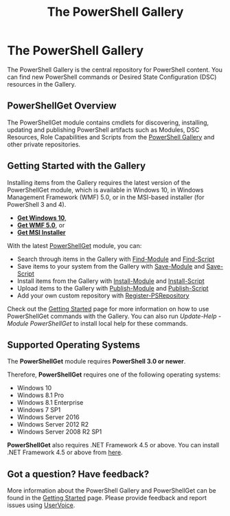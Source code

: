 ﻿---
ms.date:  06/12/2017
contributor:  JKeithB
ms.topic:  conceptual
keywords:  gallery,powershell,cmdlet,psgallery,psget
title:  The PowerShell Gallery
---
# The PowerShell Gallery

The PowerShell Gallery is the central repository for PowerShell content. You can find new PowerShell commands or Desired State Configuration (DSC) resources in the Gallery.

## PowerShellGet Overview

The PowerShellGet module contains cmdlets for discovering, installing, updating and publishing PowerShell artifacts such as Modules, DSC Resources, Role Capabilities and Scripts from the [PowerShell Gallery](https://www.PowerShellGallery.com) and other private repositories.

## Getting Started with the Gallery

Installing items from the Gallery requires the latest version of the PowerShellGet module, which is available in Windows 10, in Windows Management Framework (WMF) 5.0, or in the MSI-based installer (for PowerShell 3 and 4).

- [**Get Windows 10**](http://go.microsoft.com/fwlink/?LinkID=624830&clcid=0x409),
- [**Get WMF 5.0**](http://go.microsoft.com/fwlink/?LinkId=398175), or
- [**Get MSI Installer**](http://go.microsoft.com/fwlink/?LinkID=746217&clcid=0x409)

With the latest
[PowerShellGet](http://go.microsoft.com/fwlink/?LinkID=760387&clcid=0x409)
module, you can:

-   Search through items in the Gallery with
    [Find-Module](https://go.microsoft.com/fwlink/?LinkId=821658)
    and
    [Find-Script](https://go.microsoft.com/fwlink/?LinkId=822322)
-   Save items to your system from the Gallery with
    [Save-Module](https://go.microsoft.com/fwlink/?LinkId=821669)
    and
    [Save-Script](https://go.microsoft.com/fwlink/?LinkId=822334)
-   Install items from the Gallery with
    [Install-Module](https://go.microsoft.com/fwlink/?LinkId=821663)
    and
    [Install-Script](https://go.microsoft.com/fwlink/?LinkId=822327)
-   Upload items to the Gallery with
    [Publish-Module](https://go.microsoft.com/fwlink/?LinkId=821666)
    and
    [Publish-Script](https://go.microsoft.com/fwlink/?LinkId=822331)
-   Add your own custom repository with
    [Register-PSRepository](https://go.microsoft.com/fwlink/?LinkId=821668)

Check out the [Getting Started](getting-started.md) page for more information on how to use PowerShellGet commands with the Gallery. You can also run *Update-Help -Module PowerShellGet* to install local help for these commands.

## Supported Operating Systems

The **PowerShellGet** module requires **PowerShell 3.0 or newer**.

Therefore, **PowerShellGet** requires one of the following operating systems:

- Windows 10
- Windows 8.1 Pro
- Windows 8.1 Enterprise
- Windows 7 SP1
- Windows Server 2016
- Windows Server 2012 R2
- Windows Server 2008 R2 SP1

**PowerShellGet** also  requires .NET Framework 4.5 or above. You can install .NET Framework 4.5 or above from [here](https://msdn.microsoft.com/library/5a4x27ek.aspx).


## Got a question? Have feedback?

More information about the PowerShell Gallery and PowerShellGet can be found in the [Getting Started](getting-started.md) page. Please provide feedback and report issues using [UserVoice](http://windowsserver.uservoice.com/forums/301869-powershell).
